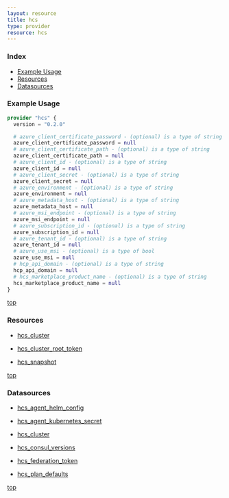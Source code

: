 ```yaml
---
layout: resource
title: hcs
type: provider
resource: hcs
---
```


### Index

- [Example Usage](#example-usage)
- [Resources](#resources)
- [Datasources](#datasources)

### Example Usage

```terraform
provider "hcs" {
  version = "0.2.0"

  # azure_client_certificate_password - (optional) is a type of string
  azure_client_certificate_password = null
  # azure_client_certificate_path - (optional) is a type of string
  azure_client_certificate_path = null
  # azure_client_id - (optional) is a type of string
  azure_client_id = null
  # azure_client_secret - (optional) is a type of string
  azure_client_secret = null
  # azure_environment - (optional) is a type of string
  azure_environment = null
  # azure_metadata_host - (optional) is a type of string
  azure_metadata_host = null
  # azure_msi_endpoint - (optional) is a type of string
  azure_msi_endpoint = null
  # azure_subscription_id - (optional) is a type of string
  azure_subscription_id = null
  # azure_tenant_id - (optional) is a type of string
  azure_tenant_id = null
  # azure_use_msi - (optional) is a type of bool
  azure_use_msi = null
  # hcp_api_domain - (optional) is a type of string
  hcp_api_domain = null
  # hcs_marketplace_product_name - (optional) is a type of string
  hcs_marketplace_product_name = null
}
```

[top](#index)

### Resources


- [hcs_cluster](./r/hcs_cluster.md)

- [hcs_cluster_root_token](./r/hcs_cluster_root_token.md)

- [hcs_snapshot](./r/hcs_snapshot.md)


[top](#index)

### Datasources


- [hcs_agent_helm_config](./d/hcs_agent_helm_config.md)

- [hcs_agent_kubernetes_secret](./d/hcs_agent_kubernetes_secret.md)

- [hcs_cluster](./d/hcs_cluster.md)

- [hcs_consul_versions](./d/hcs_consul_versions.md)

- [hcs_federation_token](./d/hcs_federation_token.md)

- [hcs_plan_defaults](./d/hcs_plan_defaults.md)


[top](#index)